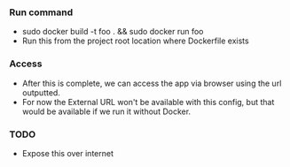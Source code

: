 ### Run command 
- sudo docker build -t foo . && sudo docker run foo 
- Run this from the project root location where Dockerfile exists

### Access
- After this is complete, we can access the app via browser using the url outputted.  
- For now the External URL won't be available with this config, but that would be available if we run it without Docker.

### TODO
- Expose this over internet
